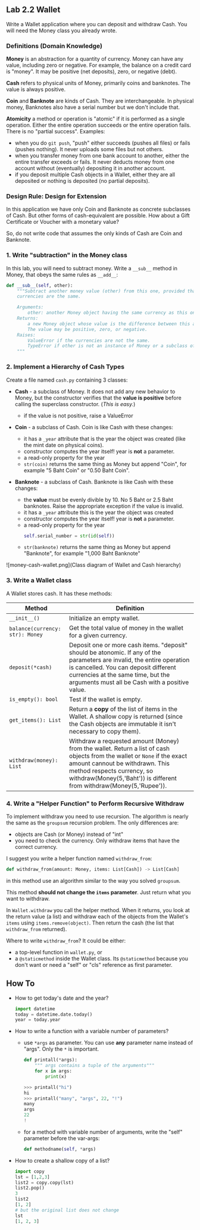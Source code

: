 ## Lab 2.2 Wallet

Write a Wallet application where you can deposit and withdraw Cash.
You will need the Money class you already wrote.

### Definitions (Domain Knowledge)

**Money** is an abstraction for a quantity of currency.  Money can have any value, including zero or negative.  For example, the balance on a credit card is "money". It may be positive (net deposits), zero, or negative (debt).

**Cash** refers to physical units of Money, primarily coins and banknotes. The value is always positive.

**Coin** and **Banknote** are kinds of Cash.  They are interchangeable. In physical money, Banknotes also have a serial number but we don't include that.

**Atomicity** a method or operation is "atomic" if it is performed as a single operation.  Either the entire operation succeeds or the entire operation fails.  There is no "partial success".  Examples:

* when you do `git push`, "push" either succeeds (pushes all files) or fails (pushes nothing). It never uploads some files but not others.
* when you transfer money from one bank account to another, either the entire transfer exceeds or fails.  It never deducts money from one account without (eventually) depositing it in another account. 
* if you deposit multiple Cash objects in a Wallet, either they are all deposited or nothing is deposited (no partial deposits).


### Design Rule: Design for Extension

In this application we have only Coin and Banknote as concrete subclasses of Cash.  But other forms of cash-equivalent are possible.  How about a Gift Certificate or Voucher with a monetary value?

So, do not write code that assumes the only kinds of Cash are Coin and Banknote.


### 1. Write "subtraction" in the Money class

In this lab, you will need to subtract money.  Write a `__sub__` method in Money, that obeys the same rules as `__add__`:
```python
def __sub__(self, other):
    """Subtract another money value (other) from this one, provided that the
    currencies are the same.

    Arguments:
        other: another Money object having the same currency as this one.
    Returns:
        a new Money object whose value is the difference between this and other.
        The value may be positive, zero, or negative.
    Raises:
        ValueError if the currencies are not the same.
        TypeError if other is not an instance of Money or a subclass of Money.
    """
```

### 2. Implement a Hierarchy of Cash Types

Create a file named `cash.py` containing 3 classes:

* **Cash** - a subclass of Money.  It does not add any new behavior to Money, but the constructor verifies that the **value is positive** before calling the superclass constructor.  (*This is easy.*)
  - if the value is not positive, raise a ValueError

* **Coin** - a subclass of Cash.  Coin is like Cash with these changes:
  - it has a `_year` attribute that is the year the object was created (like the mint date on physical coins).
  - constructor computes the year itself! year is **not** a parameter.
  - a read-only property for the year
  - `str(coin)` returns the same thing as Money but append "Coin", for example "5 Baht Coin" or "0.50 Baht Coin".

* **Banknote** - a subclass of Cash. Banknote is like Cash with these changes:
  - the **value** must be evenly divible by 10.  No 5 Baht or 2.5 Baht banknotes. Raise the appropriate exception if the value is invalid.
  - it has a `_year` attribute this is the year the object was created
  - constructor computes the year itself! year is **not** a parameter.
  - a read-only property for the year
    ```python
    self.serial_number = str(id(self))
    ```
  - `str(banknote)` returns the same thing as Money but append "Banknote", for example "1,000 Baht Banknote"

![money-cash-wallet.png](Class diagram of Wallet and Cash hierarchy)


### 3. Write a Wallet class

A Wallet stores cash.  It has these methods:

| Method             | Definition                  |
|--------------------|-----------------------------|
|`__init__()`        | Initialize an empty wallet. |
|`balance(currency: str): Money` | Get the total value of money in the wallet for a given currency. |
|`deposit(*cash)`    | Deposit one or more cash items.  "deposit" should be atonomic. If any of the parameters are invalid, the entire operation is cancelled. You can deposit different currencies at the same time, but the arguments must all be Cash with a positive value. |
|`is_empty(): bool`  | Test if the wallet is empty. |
|`get_items(): List` | Return a **copy** of the list of items in the Wallet. A shallow copy is returned (since the Cash objects are immutable it isn't necessary to copy them). |
|`withdraw(money): List` | Withdraw a requested amount (Money) from the wallet. Return a list of cash objects from the wallet or `None` if the exact amount cannout be withdrawn.  This method respects currency, so withdraw(Money(5,'Baht')) is different from withdraw(Money(5,'Rupee')). |
    

### 4. Write a "Helper Function" to Perform Recursive Withdraw

To implement withdraw you need to use recursion.  The algorithm is nearly the same as the `groupsum` recursion problem.  The only differences are:

* objects are Cash (or Money) instead of "int"
* you need to check the currency. Only withdraw items that have the correct currency.

I suggest you write a helper function named `withdraw_from`:
```python
def withdraw_from(amount: Money, items: List[Cash]) -> List[Cash]
```

in this method use an algorithm similar to the way you solved `groupsum`.

This method **should not change the `items` parameter**.
Just return what you want to withdraw.  

In `Wallet.withdraw` you call the helper method. 
When it returns, you look at the return value (a list) and withdraw each of the objects from the Wallet's `items` using `items.remove(object)`.
Then return the cash (the list that `withdraw_from` returned).

Where to write `withdraw_from`?  It could be either:

- a top-level function in `wallet.py`, or
- a `@staticmethod` inside the Wallet class.  Its `@staticmethod` because you don't want or need a "self" or "cls" reference as first parameter.

## How To

* How to get today's date and the year?
  ```python
  import datetime
  today = datetime.date.today()
  year = today.year
  ```

* How to write a function with a variable number of parameters?
  - use `*args` as parameter. You can use **any** parameter name instead of "args". Only the `*` is important.
    ```python
    def printall(*args):
        """ args contains a tuple of the arguments"""
        for x in args:
            print(x)

    >>> printall("hi")
    hi
    >>> printall("many", "args", 22, "!")
    many
    args
    22
    !
    ```
   - for a method with variable number of arguments, write the "self" parameter before the var-args:
     ```python
     def methodname(self, *args)
     ```

* How to create a shallow copy of a list?
  ```python
  import copy
  lst = [1,2,3]
  list2 = copy.copy(lst)
  list2.pop()
  3
  list2
  [1, 2]
  # but the original list does not change
  lst
  [1, 2, 3]
  ```
